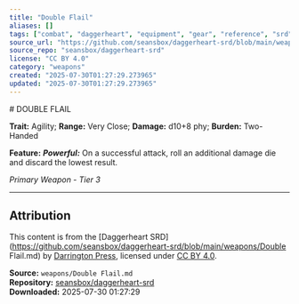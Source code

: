```yaml
---
title: "Double Flail"
aliases: []
tags: ["combat", "daggerheart", "equipment", "gear", "reference", "srd", "ttrpg", "weapon"]
source_url: "https://github.com/seansbox/daggerheart-srd/blob/main/weapons/Double Flail.md"
source_repo: "seansbox/daggerheart-srd"
license: "CC BY 4.0"
category: "weapons"
created: "2025-07-30T01:27:29.273965"
updated: "2025-07-30T01:27:29.273965"
---
```


﻿# DOUBLE FLAIL

**Trait:** Agility; **Range:** Very Close; **Damage:** d10+8 phy; **Burden:** Two-Handed

**Feature:** ***Powerful:*** On a successful attack, roll an additional damage die and discard the lowest result.

*Primary Weapon - Tier 3*

---

## Attribution

This content is from the [Daggerheart SRD](https://github.com/seansbox/daggerheart-srd/blob/main/weapons/Double Flail.md) by [Darrington Press](https://darringtonpress.com/), licensed under [CC BY 4.0](https://creativecommons.org/licenses/by/4.0/).

**Source:** `weapons/Double Flail.md`  
**Repository:** [seansbox/daggerheart-srd](https://github.com/seansbox/daggerheart-srd)  
**Downloaded:** 2025-07-30 01:27:29

